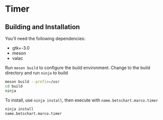 # Timer

## Building and Installation

You'll need the following dependencies:
* gtk+-3.0
* meson
* valac

Run `meson build` to configure the build environment. Change to the build directory and run `ninja` to build

```bash
meson build --prefix=/usr
cd build
ninja
```

To install, use `ninja install`, then execute with `name.betschart.marco.timer`

```bash
ninja install
name.betschart.marco.timer
```
